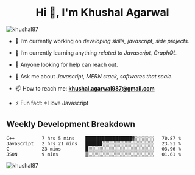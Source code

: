 <h1 align="center">Hi 👋, I'm Khushal Agarwal</h1>


<p align="left"> <img src="https://komarev.com/ghpvc/?username=khushal87&label=Profile Views&color=green&style=plastic" alt="khushal87" /> </p>

- 🔭 I’m currently working on *developing skills, javascript, side projects*.

- 🌱 I’m currently learning anything *related to Javascript, GraphQL.*

- 🤔 Anyone looking for help can reach out.

- 💬 Ask me about *Javascript, MERN stack, softwares that scale.*

- 📫 How to reach me: **khushal.agarwal987@gmail.com**

- ⚡ Fun fact: *I love Javascript 




## Weekly Development Breakdown
<!--START_SECTION:waka-->
```text
C++          7 hrs 5 mins    █████████████████▓░░░░░░░   70.87 % 
JavaScript   2 hrs 21 mins   ██████░░░░░░░░░░░░░░░░░░░   23.51 % 
C            23 mins         █░░░░░░░░░░░░░░░░░░░░░░░░   03.96 % 
JSON         9 mins          ▒░░░░░░░░░░░░░░░░░░░░░░░░   01.61 % 
```
<!--END_SECTION:waka-->
<p><img align="center" src="https://github-readme-stats.vercel.app/api?username=khushal87&count_private=true&show_icons=true" alt="khushal87"/></p>

